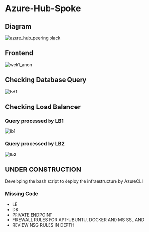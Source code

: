 # Azure-Hub-Spoke

## Diagram
![azure_hub_peering black](https://github.com/user-attachments/assets/7ef37d94-47d8-4783-97e0-cb7c64d1004e)
## Frontend
![web1_anon](https://github.com/user-attachments/assets/810d71c8-cc63-435f-aa1b-daeba2ff4b33)
## Checking Database Query
![bd1](https://github.com/user-attachments/assets/54a3dff2-bc40-4f7b-8eaa-ba393334e01a)
## Checking Load Balancer
### Query processed by LB1
![lb1](https://github.com/user-attachments/assets/79b23e06-49c5-417b-8f71-76d9d12ad745)
### Query processed by LB2
![lb2](https://github.com/user-attachments/assets/c390d918-0645-46a7-9563-2aa50aa92ef6)


## UNDER CONSTRUCTION ##

Developing the bash script to deploy the infraestructure by AzureCLI
### Missing Code
* LB
* DB
* PRIVATE ENDPOINT
* FIREWALL RULES FOR APT-UBUNTU, DOCKER AND MS SSL AND
* REVIEW NSG RULES IN DEPTH


